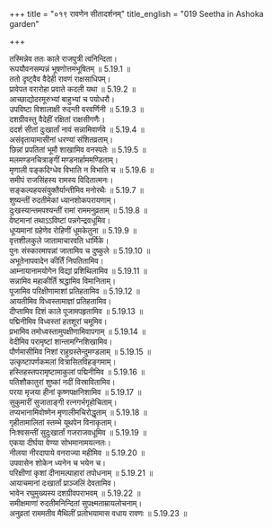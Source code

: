 +++
title = "०१९ रावणेन सीतादर्शनम्"
title_english = "019 Seetha in Ashoka garden"

+++


  
तस्मिन्नेव ततः काले राजपुत्री त्वनिन्दिता।  
रूपयौवनसम्पन्नं भूषणोत्तमभूषितम् ॥ 5.19.1 ॥   
ततो दृष्ट्वैव वैदेही रावणं राक्षसाधिपम्।  
प्रावेपत वरारोहा प्रवाते कदली यथा ॥ 5.19.2 ॥   
आच्छाद्योदरमूरुभ्यां बाहुभ्यां च पयोधरौ।  
उपविष्टा विशालाक्षी रुदन्ती वरवर्णिनी ॥ 5.19.3 ॥   
दशग्रीवस्तु वैदेहीं रक्षितां राक्षसीगणैः।  
ददर्श सीतां दुःखार्तां नावं सन्नामिवार्णवे ॥ 5.19.4 ॥   
असंवृतायामासीनां धरण्यां संशितव्रताम्।  
छिन्नां प्रपतितां भूमौ शाखामिव वनस्पतेः ॥ 5.19.5 ॥   
मलमण्डनचित्राङ्गीं मण्डनार्हाममण्डिताम्।  
मृणाली पङ्कदिग्धेव विभाति न विभाति च ॥ 5.19.6 ॥   
समीपं राजसिंहस्य रामस्य विदितात्मनः।  
सङ्कल्पहयसंयुक्तैर्यान्तीमिव मनोरथैः ॥ 5.19.7 ॥   
शुष्यन्तीं रुदतीमेकां ध्यानशोकपरायणाम्।  
दुःखस्यान्तमपश्यन्तीं रामां राममनुव्रताम् ॥ 5.19.8 ॥   
वेष्टमानां तथाऽऽविष्टां पन्नगेन्द्रवधूमिव।  
धूप्यमानां ग्रहेणेव रोहिणीं धूमकेतुना ॥ 5.19.9 ॥   
वृत्तशीलकुले जातामाचारवति धार्मिके।  
पुनः संस्कारमापन्नां जातामिव च दुष्कुले ॥ 5.19.10 ॥   
अभूतेनापवादेन कीर्तिं निपतितामिव।  
आम्नायानामयोगेन विद्यां प्रशिथिलामिव ॥ 5.19.11 ॥   
सन्नामिव महाकीर्तिं श्रद्धामिव विमानिताम्।  
पूजामिव परिक्षीणामाशां प्रतिहतामिव ॥ 5.19.12 ॥   
आयतीमिव विध्वस्तामाज्ञां प्रतिहतामिव।  
दीप्तामिव दिशं काले पूजामपहृतामिव ॥ 5.19.13 ॥   
पद्मिनीमिव विध्वस्तां हतशूरां चमूमिव।  
प्रभामिव तमोध्वस्तामुपक्षीणामिवापगाम् ॥ 5.19.14 ॥   
वेदीमिव परामृष्टां शान्तामग्निशिखामिव।  
पौर्णमासीमिव निशां राहुग्रस्तेन्दुमण्डलाम् ॥ 5.19.15 ॥   
उत्कृष्टापर्णकमलां वित्रासितविहङ्गमाम्।  
हस्तिहस्तपरामृष्टामाकुलां पद्मिनीमिव ॥ 5.19.16 ॥   
पतिशौकातुरां शुष्कां नदीं विस्रावितामिव।  
परया मृजया हीनां कृष्णपक्षनिशामिव ॥ 5.19.17 ॥   
सुकुमारीं सुजाताङ्गी रत्नगर्भगृहोचिताम्।  
तप्यभानामिवोष्णेन मृणालीमचिरोद्धृताम् ॥ 5.19.18 ॥   
गृहीतामालितां स्तम्भे यूथपेन विनाकृताम्।  
निःश्वसन्तीं सुदुःखार्तां गजराजवधूमिव ॥ 5.19.19 ॥   
एकया दीर्घया वेण्या सोभमानामयत्नतः।  
नीलया नीरदापाये वनराज्या महीमिव ॥ 5.19.20 ॥   
उपवासेन शोकेन ध्यनेन च भयेन च।  
परिक्षीणां कृशां दीनामल्पाहारां तपोधनाम् ॥ 5.19.21 ॥   
आयाचमानां दःखार्तां प्राञ्जलिं देवतामिव।  
भावेन रघुमुख्यस्य दशग्रीवपराभवम् ॥ 5.19.22 ॥   
समीक्षमाणां रुदतीमनिन्दितां सुपक्ष्मताम्रायलोचनाम्।  
अनुव्रतां राममतीव मैथिलीं प्रलोभयामास वधाय रावणः ॥ 5.19.23 ॥   

